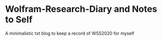 # Wolfram-Research-Diary and Notes to Self
A minimalistic txt blog to keep a record of WSS2020 for myself 
